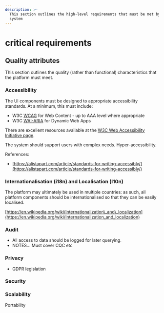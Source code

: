 ```yaml
---
description: >-
  This section outlines the high-level requirements that must be met by the
  system
---
```


# critical requirements

## Quality attributes

This section outlines the quality \(rather than functional\) characteristics that the platform must meet.

### Accessibility

The UI components must be designed to appropriate accessibility standards. At a minimum, this must include:

* W3C [WCAG](https://www.w3.org/WAI/standards-guidelines/wcag/) for Web Content - up to AAA level where appropriate
* W3C [WAI-ARIA](https://www.w3.org/WAI/standards-guidelines/aria/) for Dynamic Web Apps

There are excellent resources available at the [W3C Web Accessibility Initiative page](https://www.w3.org/WAI/).

The system should support users with complex needs. Hyper-accessibility.

References:

* [https://alistapart.com/article/standards-for-writing-accessibly/](https://alistapart.com/article/standards-for-writing-accessibly/)

### Internationalisation \(i18n\) and Localisation \(l10n\)

The platform may ultimately be used in multiple countries: as such, all platform components should be internationalised so that they can be easily localised.

[https://en.wikipedia.org/wiki/Internationalization\_and\_localization](https://en.wikipedia.org/wiki/Internationalization_and_localization)

### Audit

* All access to data should be logged for later querying.
* NOTES... Must cover CQC etc

### Privacy

* GDPR legislation

### Security



### Scalability



Portability





